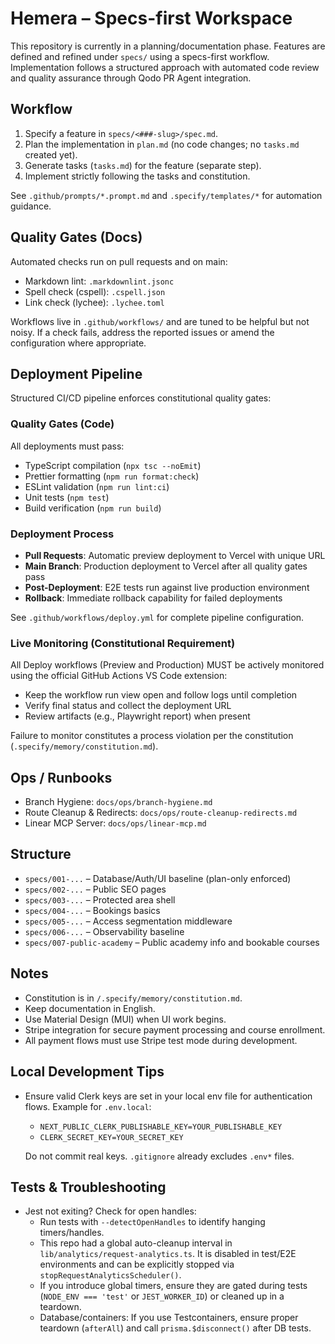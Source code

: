 # Hemera – Specs-first Workspace

This repository is currently in a planning/documentation phase. Features are defined and refined
under `specs/` using a specs-first workflow. Implementation follows a structured approach with
automated code review and quality assurance through Qodo PR Agent integration.

## Workflow

1. Specify a feature in `specs/<###-slug>/spec.md`.
2. Plan the implementation in `plan.md` (no code changes; no `tasks.md` created yet).
3. Generate tasks (`tasks.md`) for the feature (separate step).
4. Implement strictly following the tasks and constitution.

See `.github/prompts/*.prompt.md` and `.specify/templates/*` for automation guidance.

## Quality Gates (Docs)

Automated checks run on pull requests and on main:

- Markdown lint: `.markdownlint.jsonc`
- Spell check (cspell): `.cspell.json`
- Link check (lychee): `.lychee.toml`

Workflows live in `.github/workflows/` and are tuned to be helpful but not noisy. If a check fails,
address the reported issues or amend the configuration where appropriate.

## Deployment Pipeline

Structured CI/CD pipeline enforces constitutional quality gates:

### Quality Gates (Code)

All deployments must pass:

- TypeScript compilation (`npx tsc --noEmit`)
- Prettier formatting (`npm run format:check`)
- ESLint validation (`npm run lint:ci`)
- Unit tests (`npm test`)
- Build verification (`npm run build`)

### Deployment Process

- **Pull Requests**: Automatic preview deployment to Vercel with unique URL
- **Main Branch**: Production deployment to Vercel after all quality gates pass
- **Post-Deployment**: E2E tests run against live production environment
- **Rollback**: Immediate rollback capability for failed deployments

See `.github/workflows/deploy.yml` for complete pipeline configuration.

### Live Monitoring (Constitutional Requirement)

All Deploy workflows (Preview and Production) MUST be actively monitored using the official GitHub
Actions VS Code extension:

- Keep the workflow run view open and follow logs until completion
- Verify final status and collect the deployment URL
- Review artifacts (e.g., Playwright report) when present

Failure to monitor constitutes a process violation per the constitution
(`.specify/memory/constitution.md`).

## Ops / Runbooks

- Branch Hygiene: `docs/ops/branch-hygiene.md`
- Route Cleanup & Redirects: `docs/ops/route-cleanup-redirects.md`
- Linear MCP Server: `docs/ops/linear-mcp.md`

## Structure

- `specs/001-...` – Database/Auth/UI baseline (plan-only enforced)
- `specs/002-...` – Public SEO pages
- `specs/003-...` – Protected area shell
- `specs/004-...` – Bookings basics
- `specs/005-...` – Access segmentation middleware
- `specs/006-...` – Observability baseline
- `specs/007-public-academy` – Public academy info and bookable courses

## Notes

- Constitution is in `/.specify/memory/constitution.md`.
- Keep documentation in English.
- Use Material Design (MUI) when UI work begins.
- Stripe integration for secure payment processing and course enrollment.
- All payment flows must use Stripe test mode during development.

## Local Development Tips

- Ensure valid Clerk keys are set in your local env file for authentication flows. Example for
  `.env.local`:
  - `NEXT_PUBLIC_CLERK_PUBLISHABLE_KEY=YOUR_PUBLISHABLE_KEY`
  - `CLERK_SECRET_KEY=YOUR_SECRET_KEY`

  Do not commit real keys. `.gitignore` already excludes `.env*` files.

## Tests & Troubleshooting

- Jest not exiting? Check for open handles:
  - Run tests with `--detectOpenHandles` to identify hanging timers/handles.
  - This repo had a global auto-cleanup interval in `lib/analytics/request-analytics.ts`. It is
    disabled in test/E2E environments and can be explicitly stopped via
    `stopRequestAnalyticsScheduler()`.
  - If you introduce global timers, ensure they are gated during tests (`NODE_ENV === 'test'` or
    `JEST_WORKER_ID`) or cleaned up in a teardown.
  - Database/containers: If you use Testcontainers, ensure proper teardown (`afterAll`) and call
    `prisma.$disconnect()` after DB tests.

<!-- chore: trigger production deploy 2025-10-29T17:43:30Z -->
